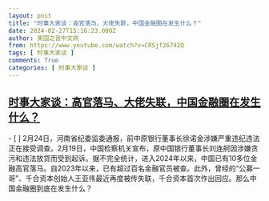 ```yaml
---
layout: post
title: "时事大家谈：高官落马、大佬失联，中国金融圈在发生什么？"
date: 2024-02-27T15:16:23.000Z
author: 美国之音中文网
from: https://www.youtube.com/watch?v=CRSjf26742Q
tags: [ 时事大家谈 ]
comments: True
categories: [ 时事大家谈 ]
---
```

<!--1709046983000-->
[时事大家谈：高官落马、大佬失联，中国金融圈在发生什么？](https://www.youtube.com/watch?v=CRSjf26742Q)
------

<div>
- [ ] 2月24日，河南省纪委监委通报，前中原银行董事长徐诺金涉嫌严重违纪违法正在接受调查。2月19日，中国检察机关宣布，原中国银行董事长刘连舸因涉嫌贪污和违法放贷而受到起诉。据不完全统计，进入2024年以来，中国已有10多位金融高官落马。自2023年以来，已有超过百名金融官员被查。此外，曾经的“公募一哥”、千合资本创始人王亚伟最近再度被传失联，千合资本首次作出回应。那么中国金融圈到底在发生什么？
</div>
